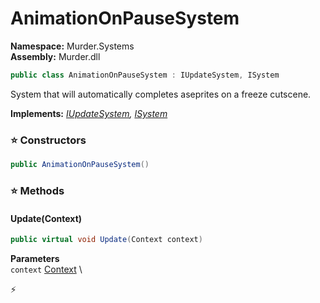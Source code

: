 # AnimationOnPauseSystem

**Namespace:** Murder.Systems \
**Assembly:** Murder.dll

```csharp
public class AnimationOnPauseSystem : IUpdateSystem, ISystem
```

System that will automatically completes aseprites on a freeze cutscene.

**Implements:** _[IUpdateSystem](../..//Bang/Systems/IUpdateSystem.html), [ISystem](../..//Bang/Systems/ISystem.html)_

### ⭐ Constructors
```csharp
public AnimationOnPauseSystem()
```

### ⭐ Methods
#### Update(Context)
```csharp
public virtual void Update(Context context)
```

**Parameters** \
`context` [Context](../..//Bang/Contexts/Context.html) \



⚡